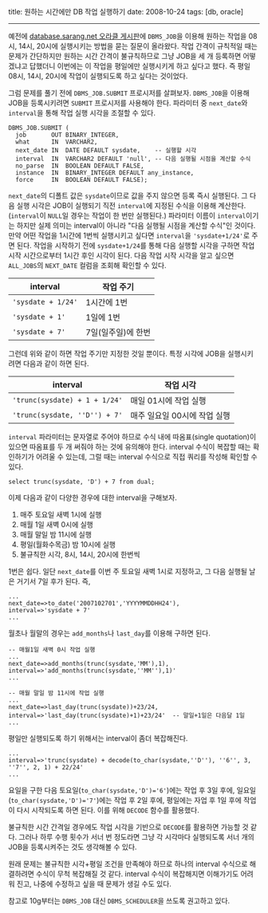title: 원하는 시간에만 DB 작업 실행하기
date: 2008-10-24
tags: [db, oracle]

---
예전에 [database.sarang.net 오라클 게시판](http://database.sarang.net/?criteria=oracle)에 `DBMS_JOB`을 이용해 원하는 작업을 08시, 14시, 20시에 실행시키는 방법을 묻는 질문이 올라왔다. 작업 간격이 규칙적일 때는 문제가 간단하지만 원하는 시간 간격이 불규칙하므로 그냥 JOB을 세 개 등록하면 어떻겠냐고 답했더니 이번에는 이 작업을 평일에만 실행시키게 하고 싶다고 했다. 즉 평일 08시, 14시, 20시에 작업이 실행되도록 하고 싶다는 것이었다.
<!--more-->

그럼 문제를 풀기 전에 `DBMS_JOB.SUBMIT` 프로시저를 살펴보자. `DBMS_JOB`을 이용해 JOB을 등록시키려면 `SUBMIT` 프로시저를 사용해야 한다. 파라미터 중 `next_date`와 `interval`을 통해 작업 실행 시각을 조절할 수 있다.

```
DBMS_JOB.SUBMIT (
  job       OUT BINARY_INTEGER,
  what      IN  VARCHAR2,
  next_date IN  DATE DEFAULT sysdate,    -- 실행할 시각
  interval  IN  VARCHAR2 DEFAULT 'null', -- 다음 실행될 시점을 계산할 수식
  no_parse  IN  BOOLEAN DEFAULT FALSE,
  instance  IN  BINARY_INTEGER DEFAULT any_instance,
  force     IN  BOOLEAN DEFAULT FALSE);
```

`next_date`의 디폴트 값은 `sysdate`이므로 값을 주지 않으면 등록 즉시 실행된다. 그 다음 실행 시각은 JOB이 실행되기 직전 `interval`에 지정된 수식을 이용해 계산한다. (`interval`이 `NULL`일 경우는 작업이 한 번만 실행된다.) 파라미터 이름이 `interval`이기는 하지만 실제 의미는 interval이 아니라 "다음 실행될 시점을 계산할 수식"인 것이다. 만약 어떤 작업을 1시간에 1번씩 실행시키고 싶다면 `interval`을 `'sysdate+1/24'`로 주면 된다. 작업을 시작하기 전에 `sysdate+1/24`를 통해 다음 실행할 시각을 구하면 작업 시작 시간으로부터 1시간 후인 시각이 된다. 다음 작업 시작 시각을 알고 싶으면 `ALL_JOBS`의 `NEXT_DATE` 컬럼을 조회해 확인할 수 있다.

| interval         | 작업 주기        |
|------------------|-----------------|
|`'sysdate + 1/24'`| 1시간에 1번      |
|`'sysdate + 1'`   | 1일에 1번        |
|`'sysdate + 7'`   | 7일(일주일)에 한번|

그런데 위와 같이 하면 작업 주기만 지정한 것일 뿐이다. 특정 시각에 JOB을 실행시키려면 다음과 같이 하면 된다.

|interval                       | 작업 시각                 |
|-------------------------------|--------------------------|
|`'trunc(sysdate) + 1 + 1/24'`  | 매일 01시에 작업 실행      |
|`'trunc(sysdate, ''D'') + 7'`  | 매주 일요일 00시에 작업 실행|

`interval` 파라미터는 문자열로 주어야 하므로 수식 내에 따옴표(single quotation)이 있으면 따옴표를 두 개 써줘야 하는 것에 유의해야 한다. interval 수식이 복잡할 때는 확인하기가 어려울 수 있는데, 그럴 때는 interval 수식으로 직접 쿼리를 작성해 확인할 수 있다.

```
select trunc(sysdate, 'D') + 7 from dual;
```

이제 다음과 같이 다양한 경우에 대한 interval을 구해보자.

1. 매주 토요일 새벽 1시에 실행
2. 매월 1일 새벽 0시에 실행
3. 매월 말일 밤 11시에 실행
4. 평일(월화수목금) 밤 10시에 실행
5. 불규칙한 시각, 8시, 14시, 20시에 한번씩

1번은 쉽다. 일단 `next_date`를 이번 주 토요일 새벽 1시로 지정하고, 그 다음 실행될 날은 거기서 7일 후가 된다. 즉,

```
...
next_date=>to_date('2007102701','YYYYMMDDHH24'),
interval=>'sysdate + 7'
...
```

월초나 월말의 경우는 `add_months`나 `last_day`를 이용해 구하면 된다.

```
-- 매월1일 새벽 0시 작업 실행
...
next_date=>add_months(trunc(sysdate,'MM'),1),
interval=>'add_months(trunc(sysdate,''MM''),1)'
...

-- 매월 말일 밤 11시에 작업 실행
...
next_date=>last_day(trunc(sysdate))+23/24,
interval=>'last_day(trunc(sysdate)+1)+23/24'  -- 말일+1일은 다음달 1일
...
```

평일만 실행되도록 하기 위해서는 interval이 좀더 복잡해진다.

```
...
interval=>'trunc(sysdate) + decode(to_char(sysdate,''D''), ''6'', 3, ''7'', 2, 1) + 22/24'
...
```

요일을 구한 다음 토요일(`to_char(sysdate,'D')='6'`)에는 작업 후 3일 후에, 일요일(`to_char(sysdate,'D')='7'`)에는 작업 후 2일 후에, 평일에는 자업 후 1일 후에 작업이 다시 시작되도록 하면 된다. 이를 위해 `DECODE` 함수를 활용했다.

불규칙한 시간 간격일 경우에도 작업 시각을 기반으로 `DECODE`를 활용하면 가능할 것 같다. 그러나 하루 수행 횟수가 서너 번 정도라면 그냥 각 시각마다 실행되도록 서너 개의 JOB을 등록시켜주는 것도 생각해볼 수 있다.

원래 문제는 불규칙한 시각+평일 조건을 만족해야 하므로 하나의 interval 수식으로 해결하려면 수식이 무척 복잡해질 것 같다. interval 수식이 복잡해지면 이해가기도 어려워 진고, 나중에 수정하고 싶을 때 문제가 생길 수도 있다.

참고로 10g부터는 `DBMS_JOB` 대신 `DBMS_SCHEDULER`을 쓰도록 권고하고 있다.
